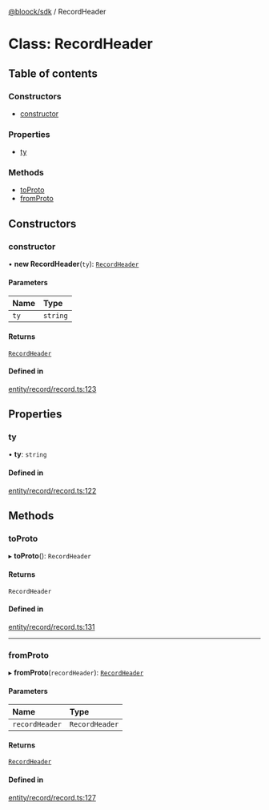 [@bloock/sdk](../index.md) / RecordHeader

# Class: RecordHeader

## Table of contents

### Constructors

- [constructor](RecordHeader.md#constructor)

### Properties

- [ty](RecordHeader.md#ty)

### Methods

- [toProto](RecordHeader.md#toproto)
- [fromProto](RecordHeader.md#fromproto)

## Constructors

### constructor

• **new RecordHeader**(`ty`): [`RecordHeader`](RecordHeader.md)

#### Parameters

| Name | Type |
| :------ | :------ |
| `ty` | `string` |

#### Returns

[`RecordHeader`](RecordHeader.md)

#### Defined in

[entity/record/record.ts:123](https://github.com/bloock/bloock-sdk/blob/d82279b/languages/js/src/entity/record/record.ts#L123)

## Properties

### ty

• **ty**: `string`

#### Defined in

[entity/record/record.ts:122](https://github.com/bloock/bloock-sdk/blob/d82279b/languages/js/src/entity/record/record.ts#L122)

## Methods

### toProto

▸ **toProto**(): `RecordHeader`

#### Returns

`RecordHeader`

#### Defined in

[entity/record/record.ts:131](https://github.com/bloock/bloock-sdk/blob/d82279b/languages/js/src/entity/record/record.ts#L131)

___

### fromProto

▸ **fromProto**(`recordHeader`): [`RecordHeader`](RecordHeader.md)

#### Parameters

| Name | Type |
| :------ | :------ |
| `recordHeader` | `RecordHeader` |

#### Returns

[`RecordHeader`](RecordHeader.md)

#### Defined in

[entity/record/record.ts:127](https://github.com/bloock/bloock-sdk/blob/d82279b/languages/js/src/entity/record/record.ts#L127)
